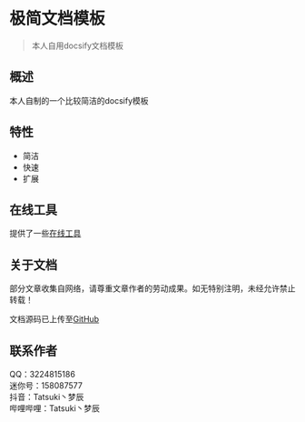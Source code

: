 # 极简文档模板
> 本人自用docsify文档模板

## 概述
本人自制的一个比较简洁的docsify模板

## 特性
  - 简洁
  - 快速
  - 扩展

## 在线工具
提供了一些[在线工具](/tools/README.md)

## 关于文档
部分文章收集自网络，请尊重文章作者的劳动成果。如无特别注明，未经允许禁止转载！

文档源码已上传至[GitHub](https://github.com/TatsukiMengChen/PC)

## 联系作者
QQ：3224815186  
迷你号：158087577  
抖音：Tatsuki丶梦辰  
哔哩哔哩：Tatsuki丶梦辰